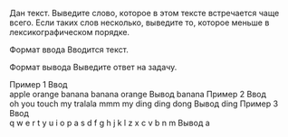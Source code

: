 Дан текст. Выведите слово, которое в этом тексте встречается чаще всего. Если таких слов несколько, выведите то, которое меньше в лексикографическом порядке.

Формат ввода
Вводится текст.

Формат вывода
Выведите ответ на задачу.

Пример 1
Ввод	
apple orange banana banana orange
Вывод
banana
Пример 2
Ввод	
oh you touch my tralala mmm my ding ding dong
Вывод
ding
Пример 3
Ввод	
q w e r t y u i o p
a s d f g h j k l
z x c v b n m
Вывод
a
